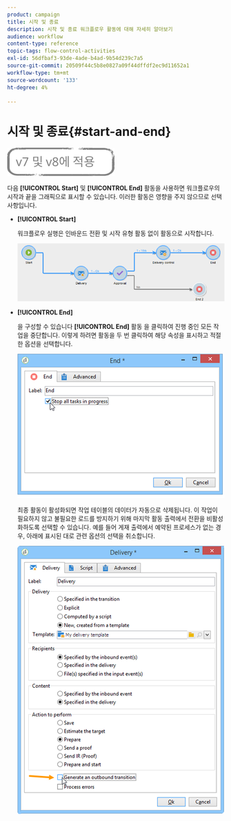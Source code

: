 ```yaml
---
product: campaign
title: 시작 및 종료
description: 시작 및 종료 워크플로우 활동에 대해 자세히 알아보기
audience: workflow
content-type: reference
topic-tags: flow-control-activities
exl-id: 56dfbaf3-93de-4ade-b4ad-9b54d239c7a5
source-git-commit: 20509f44c5b8e0827a09f44dffdf2ec9d11652a1
workflow-type: tm+mt
source-wordcount: '133'
ht-degree: 4%

---
```


# 시작 및 종료{#start-and-end}

![](../../assets/common.svg)

다음 **[!UICONTROL Start]** 및 **[!UICONTROL End]** 활동을 사용하면 워크플로우의 시작과 끝을 그래픽으로 표시할 수 있습니다. 이러한 활동은 영향을 주지 않으므로 선택 사항입니다.

* **[!UICONTROL Start]**

   워크플로우 실행은 인바운드 전환 및 시작 유형 활동 없이 활동으로 시작합니다.

   ![](assets/s_user_segmentation_start_stop.png)

* **[!UICONTROL End]**

   을 구성할 수 있습니다 **[!UICONTROL End]** 활동 을 클릭하여 진행 중인 모든 작업을 중단합니다. 이렇게 하려면 활동을 두 번 클릭하여 해당 속성을 표시하고 적절한 옵션을 선택합니다.

   ![](assets/s_user_segmentation_end.png)

   최종 활동이 활성화되면 작업 테이블의 데이터가 자동으로 삭제됩니다. 이 작업이 필요하지 않고 불필요한 로드를 방지하기 위해 마지막 활동 출력에서 전환을 비활성화하도록 선택할 수 있습니다. 예를 들어 게재 출력에서 예약된 프로세스가 없는 경우, 아래에 표시된 대로 관련 옵션의 선택을 취소합니다.

   ![](assets/s_advuser_delivery_option_no_output.png)
